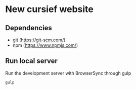 # New cursief website


## Dependencies
- git (https://git-scm.com/)
- npm (https://www.npmjs.com/)

## Run local server

Run the development server with BrowserSync through gulp
```bash
gulp
```
